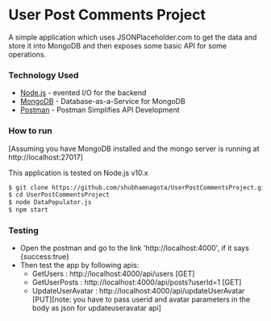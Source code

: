 # User Post Comments Project

A simple application which uses JSONPlaceholder.com to get the data and store it into MongoDB and then exposes some basic API for some operations.

### Technology Used

- [Node.js](https://nodejs.org/) - evented I/O for the backend
- [MongoDB](https://www.mongodb.com/) - Database-as-a-Service for MongoDB
- [Postman](https://www.getpostman.com/) - Postman Simplifies API Development

### How to run

[Assuming you have MongoDB installed and the mongo server is running at http://localhost:27017]

This application is tested on Node.js v10.x

```sh
$ git clone https://github.com/shubhamnagota/UserPostCommentsProject.git
$ cd UserPostCommentsProject
$ node DataPopulator.js
$ npm start
```

### Testing

- Open the postman and go to the link 'http://localhost:4000', if it says {success:true}
- Then test the app by following apis:
  - GetUsers : http://localhost:4000/api/users [GET]
  - GetUserPosts : http://localhost:4000/api/posts?userId=1 [GET]
  - UpdateUserAvatar : http://localhost:4000/api/updateUserAvatar [PUT][note: you have to pass userid and avatar parameters in the body as json for updateuseravatar api]

